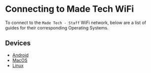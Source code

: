 # Connecting to Made Tech WiFi

To connect to the `Made Tech - Staff` WiFi network, below are a list of guides for their corresponding Operating Systems.

## Devices

* [Android](android)
* [MacOS](macos)
* [Linux](linux)

